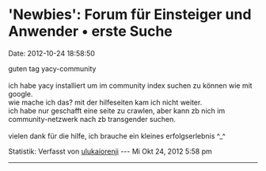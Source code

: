 \'Newbies\': Forum für Einsteiger und Anwender • erste Suche
============================================================

Date: 2012-10-24 18:58:50

guten tag yacy-community\
\
ich habe yacy installiert um im community index suchen zu können wie mit
google.\
wie mache ich das? mit der hilfeseiten kam ich nicht weiter.\
ich habe nur geschafft eine seite zu crawlen, aber kann zb nich im
community-netzwerk nach zb transgender suchen.\
\
vielen dank für die hilfe, ich brauche ein kleines erfolgserlebnis
\^\_\^

Statistik: Verfasst von
[ulukaiorenji](http://forum.yacy-websuche.de/memberlist.php?mode=viewprofile&u=8839)
--- Mi Okt 24, 2012 5:58 pm

------------------------------------------------------------------------
